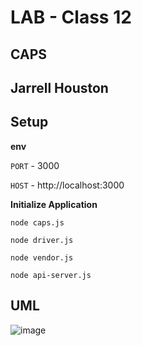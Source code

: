 # LAB - Class 12

## CAPS

## Jarrell Houston

## Setup

**env**

``` PORT ``` - 3000

``` HOST ``` - http://localhost:3000


**Initialize Application**

```node caps.js```

```node driver.js```

```node vendor.js```

```node api-server.js```


## UML

![image](https://user-images.githubusercontent.com/33704616/117212099-819f6d80-adbf-11eb-9310-893a29ba084a.png)



